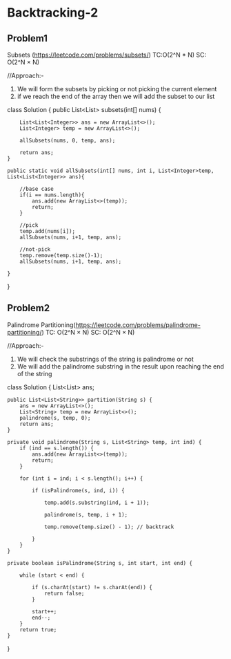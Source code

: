 # Backtracking-2

## Problem1 
Subsets (https://leetcode.com/problems/subsets/)
TC:O(2^N * N)
SC: O(2^N × N)

//Approach:-
1. We will form the subsets by picking or not picking the current element
2. if we reach the end of the array then we will add the subset to our list

class Solution {
    public List<List<Integer>> subsets(int[] nums) {

        List<List<Integer>> ans = new ArrayList<>();
        List<Integer> temp = new ArrayList<>();

        allSubsets(nums, 0, temp, ans);

        return ans;
    }

    public static void allSubsets(int[] nums, int i, List<Integer>temp, List<List<Integer>> ans){

        //base case
        if(i == nums.length){
            ans.add(new ArrayList<>(temp));
            return;
        }

        //pick
        temp.add(nums[i]);
        allSubsets(nums, i+1, temp, ans);

        //not-pick
        temp.remove(temp.size()-1);
        allSubsets(nums, i+1, temp, ans);

    }
}


## Problem2

Palindrome Partitioning(https://leetcode.com/problems/palindrome-partitioning/)
TC: O(2^N × N)
SC: O(2^N × N)


//Approach:-
1. We will check the substrings of the string is palindrome or not 
2. We will add the palindrome substring in the result upon reaching the end of the string

class Solution {
    List<List<String>> ans;

    public List<List<String>> partition(String s) {
        ans = new ArrayList<>();
        List<String> temp = new ArrayList<>();
        palindrome(s, temp, 0);
        return ans;
    }

    private void palindrome(String s, List<String> temp, int ind) {
        if (ind == s.length()) {
            ans.add(new ArrayList<>(temp));
            return;
        }

        for (int i = ind; i < s.length(); i++) {

            if (isPalindrome(s, ind, i)) {

                temp.add(s.substring(ind, i + 1));

                palindrome(s, temp, i + 1);

                temp.remove(temp.size() - 1); // backtrack

            }
        }
    }

    private boolean isPalindrome(String s, int start, int end) {

        while (start < end) {

            if (s.charAt(start) != s.charAt(end)) {
                return false;
            }
            
            start++;
            end--;
        }
        return true;
    }
}
